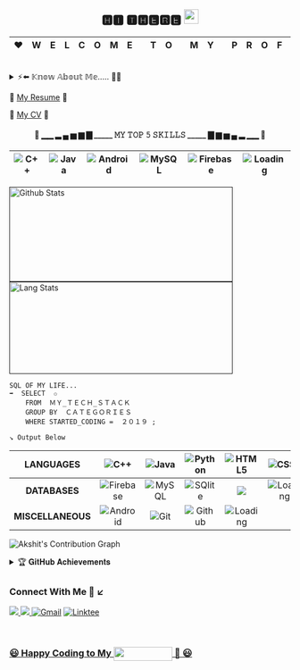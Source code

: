 <h2 align=center> 🅷🅸 🆃🅷🅴🆁🅴 <img src="https://github.com/TheDudeThatCode/TheDudeThatCode/blob/master/Assets/Hi.gif" width="26px"></h2>

|♥  |**W**|**E**|**L**|**C**|**O**|**M**|**E**|   |**T**|**O**|   |**M**|**Y**|   |**P**|**R**|**O**|**F**|**I**|**L**|**E**| ♥  |
|---| --- | --- | --- | --- | --- | --- | --- |---| --- | --- |---| --- | --- |---| --- | --- | --- | --- | --- | --- | --- |---|

<br>

<details>
  <summary>⚡⬅️ 𝕂𝕟𝕠𝕨 𝔸𝕓𝕠𝕦𝕥 𝕄𝕖..... 🙋‍♂️ </summary>
  <br/>
 
  ``` 
import DAD_MOM;
Class Akshit {
  Akshit() {
    this.Education = " Final Year CSE Student at MIMIT MALOUT " ;
    this.Currently_working_on = " Android Developement " ;
    this.Curious_about = "  Machine Learning" ;
    this.Enjoy[] =  { "🤝 Contributing to Open Source " , " 🤔 Problem Solving  ", " ⚽ Playing FIFA "  };
    this.Motivates_me[] = {" 🎶 Podcasts " , " 📝 Motivational_Quotes " } ;
    this.Hobbies[] = {" 💻Coding " ," 🤔 Problem Solving" , " ✍️Writing_Poems "," 🎧 Spotify "," 😴 Sleeping "} ; 
 }
}
```
 </details>

📌 [My Resume][Resume_link] 🔗

📌 [My CV][CV_link] 🔗
<br>
<h4 align ="center">

 
  🔽 ▁▁ ▂ ▄ ▅ ▆ ▇  _____ 𝙼𝚈 𝚃𝙾𝙿 𝟻 𝚂𝙺𝙸𝙻𝙻𝚂 _____  ▇ ▆ ▅ ▄ ▂ ▁▁ 🔽
</h4> 

<p align="center">
  
|![C++](https://img.shields.io/badge/-DS_Algorithms(C++)-00599C?style=flat-square&logoWidth=30&logo=C%2B%2B)|![Java](https://img.shields.io/badge/-JAVA-f00000.svg?style=flat-square&logoWidth=30&logo=java)|![Android](https://img.shields.io/badge/-ANDROID-%0769AD.svg?style=flat-square&logo=Android&logoColor=white&logoWidth=30)|![MySQL](https://img.shields.io/badge/MYSQL-255278.svg?style=flat-square&logo=mysql&logoColor=white&logoWidth=30)|![Firebase](https://img.shields.io/badge/-FIREBASE-F7BE00.svg?style=flat-square&logo=firebase&logoColor=white&logoWidth=10)|![Loading](https://img.shields.io/badge/-Adding_6th_._._._._.-26272B?style=flat-square&logoWidth=60)|
|:---:|:---:|:---:|:---:|:---:|:---:|
</p>


<p align="center">
  
<a href=""> <img src="https://github-readme-stats-akshit6828.vercel.app/api?username=Akshit6828&show_icons=true&theme=react&border_radius=0" alt="Github Stats"  width="400" height = "170"/></a><a href=""> <img src="https://github-readme-stats.vercel.app/api/top-langs/?username=Akshit6828&layout=compact&theme=react&border_radius=0" alt="Lang Stats"  width="400" height = "164.5"/></a>
</p>

```
SQL OF MY LIFE...
➡️  SELECT ﻿ ✩ 
    FROM ﻿ ＭＹ_ＴＥＣＨ_ＳＴＡＣＫ 
    GROUP BY ﻿ ＣＡＴＥＧＯＲＩＥＳ 
    WHERE STARTED_CODING = ﻿ ２０１９ ;
```
`↘️ Output Below`

<p align="center">
  
  
|**LANGUAGES**|![C++](https://img.shields.io/badge/-C/C++-00599C?style=flat-square&logoWidth=30&logo=C%2B%2B)|![Java](https://img.shields.io/badge/JAVA-f00000.svg?style=flat-square&logoWidth=30&logo=java)|![Python](https://img.shields.io/badge/-PYTHON-3673A5?style=flat-square&logo=python&logoColor=white&logoWidth=30)|![HTML5](https://img.shields.io/badge/HTML5-%23E34F26.svg?style=flat-square&logo=html5&logoColor=white&logoWidth=40)|![CSS3](https://img.shields.io/badge/CSS3-%231572B6.svg?style=flat-square&logo=css3&logoColor=white&logoWidth=30)|![Kotlin](https://img.shields.io/badge/-Kotlin(Learning)-26272B?style=flat-square&logo=Kotlin&logoWidth=30)|
|:---:|:---:|:---:|:---:|:---:|:---:|:---:|
|**DATABASES**|![Firebase](https://img.shields.io/badge/FIREBASE-F7BE00.svg?style=flat-square&logo=firebase&logoColor=white&logoWidth=10)|![MySQL](https://img.shields.io/badge/MYSQL-255278.svg?style=flat-square&logo=mysql&logoColor=white&logoWidth=10)|![SQlite](https://img.shields.io/badge/-SQLITE-08364D?style=flat-square&logo=sqlite&logoColor=A8B9CC&logoWidth=10)|![](https://img.shields.io/badge/Cassandra(Basics)-1287B1?style=flat-square&logo=apache%20cassandra&logoColor=white&logoWidth=10)|![Loading](https://img.shields.io/badge/-Loading_More..-26272B?style=flat-square&logo=SQL&logoWidth=10)|
|**MISCELLANEOUS**|![Android](https://img.shields.io/badge/ANDROID-%0769AD.svg?style=flat-square&logo=Android&logoColor=white&logoWidth=30)|![Git](https://img.shields.io/badge/-GIT-05122A?style=flat-square&logo=git&logoWidth=30) |![Github](https://img.shields.io/badge/-GITHUB-000000?style=flat-square&logo=github&logoWidth=30)|![Loading](https://img.shields.io/badge/-Loading_More..-26272B?style=flat-square&logo=SQL&logoWidth=30)|
  
  

</p>

![Akshit's Contribution Graph](https://activity-graph.herokuapp.com/graph?username=Akshit6828&theme=react-dark&hide_border=true&area=true)


<details>
 <summary>🏆 𝐆𝐢𝐭𝐇𝐮𝐛 𝐀𝐜𝐡𝐢𝐞𝐯𝐞𝐦𝐞𝐧𝐭𝐬 </summary>
<p align="left"> <a href="https://github.com/ryo-ma/github-profile-trophy"><img src="https://github-profile-trophy.vercel.app/?username=Akshit6828&margin-w=5" alt="Akshit6828" /></a> </p>
</details>
<p align="left">
  
<h2 align ="left" > <h3> Connect With Me 💬 ↙️ </h3> </h2>
  
<a href="https://twitter.com/AkshitMangotra" target="_blank" align="center"><img src="https://img.shields.io/badge/-@AkshitMangotra-1ca0f1?style=flat-square&labelColor=1ca0f1&logo=twitter&logoColor=white&link=https://twitter.com/AkshitMangotra"/>  <a href="https://www.linkedin.com/in/akshit-mangotra/" target="_blank" align ="center"><img src="https://img.shields.io/badge/-AkshitMangotra-blue?style=flat-square&logo=Linkedin&logoColor=white&link=https://www.linkedin.com/in/akshit-mangotra/"/>  <a href="mailto:akshitmangotra@gmail.com"><img alt="Gmail" src="https://img.shields.io/badge/Gmail-D14836?style=flat-square&logo=gmail&logoColor=white&width=80" /></a>  <a href="https://linktr.ee/AkshitMangotra" target="_blank"><img alt="Linktee" src="https://img.shields.io/badge/Linktree-39E09B?style=flat-square&logo=linktree&logoColor=white"/>
</p>
  
<br />

<p align ="center">
  
### 😃 Happy Coding to My <img src="https://visitor-badge.laobi.icu/badge?page_id=Akshit6828.Akshit6828" width="105" height="25" align="center" /> 🌻 😃

</p>

[Resume_link]:https://drive.google.com/file/d/1t-iQpP5WMqx8FDmttVcc99ZPpcOx0W_k/view?usp=sharing
[CV_link]:https://drive.google.com/file/d/1IWvtfayjxt-0rK_RUWNBU3KMwvcg94cV/view?usp=sharing

<!--
![Akshit's Contribution Graph](https://activity-graph.herokuapp.com/graph?username=Akshit6828&theme=react-dark&hide_border=true&area=true)


**Akshit6828/Akshit6828** is a ✨ _special_ ✨ repository because its `README.md` (this file) appears on your GitHub profile.
<img align="left" alt="visitors" src="https://akshit6828.github.io/LinkedIn-Profile-Batch/"/>
Here are some ideas to get you started:

- 🔭 I’m currently working on ...
- 🌱 I’m currently learning ...
- 👯 I’m looking to collaborate on ...
- 🤔 I’m looking for help with ...
- 💬 Ask me about ...
- 📫 How to reach me: ...
- 😄 Pronouns: ...
- ⚡ Fun fact: ...

![Akshit's GitHub stats](https://github-readme-stats.vercel.app/api?username=Akshit6828&show_icons=true&theme=react-dark&hide_border=true&area=true)
![Akshit's GitHub stats](https://github-readme-stats.vercel.app/api?username=Akshit6828&show_icons=true&theme=react&border_radius=10)

[![Top Langs](https://github-readme-stats.vercel.app/api/top-langs/?username=Akshit6828&layout=compact&theme=react)](https://github.com/anuraghazra/github-readme-stats)
</p>
![visitors](https://visitor-badge.laobi.icu/badge?page_id=Akshit6828.Akshit6828) 

// -------------------------     Tools and Technology Icons
<h3 align =center> 🔽 Technologies I Can Code 🔽 </h3>
<p align="center">
<a href="https://developer.android.com" target="_blank"> <img src="https://raw.githubusercontent.com/devicons/devicon/master/icons/android/android-original-wordmark.svg" alt="android" width="50" height="50" />&emsp;  </a> 
<a href="https://www.cprogramming.com/" target="_blank"> <img src="https://raw.githubusercontent.com/devicons/devicon/master/icons/c/c-original.svg" alt="c" width="50" height="50"/> &emsp;</a> 
<a href="https://www.w3schools.com/cpp/" target="_blank"> <img src="https://raw.githubusercontent.com/devicons/devicon/master/icons/cplusplus/cplusplus-original.svg" alt="cplusplus" width="50" height="50"/> &emsp;</a> 
<a href="https://firebase.google.com/" target="_blank"> <img src="https://www.vectorlogo.zone/logos/firebase/firebase-icon.svg" alt="firebase" width="50" height="50"/> 
  &emsp; </a> 
<a href="https://git-scm.com/" target="_blank"> <img src="https://www.vectorlogo.zone/logos/git-scm/git-scm-icon.svg" alt="git" width="50" height="50"/>&emsp; </a> 
<a href="https://www.w3.org/html/" target="_blank"> <img src="https://raw.githubusercontent.com/devicons/devicon/master/icons/html5/html5-original-wordmark.svg" alt="html5" width="50" height="50"/> &emsp; </a> 
<a href="https://www.java.com" target="_blank"> <img src="https://raw.githubusercontent.com/devicons/devicon/master/icons/java/java-original.svg" alt="java" width="50" height="50"/> &emsp; </a> 
<a href="https://kotlinlang.org" target="_blank"> <img src="https://www.vectorlogo.zone/logos/kotlinlang/kotlinlang-icon.svg" alt="kotlin" width="50" height="50"/> &emsp;</a> 
<a href="https://www.mysql.com/" target="_blank"> <img src="https://raw.githubusercontent.com/devicons/devicon/master/icons/mysql/mysql-original-wordmark.svg" alt="mysql" width="50" height="50"/>&emsp; </a>
<a href="https://www.python.org" target="_blank"> <img src="https://raw.githubusercontent.com/devicons/devicon/master/icons/python/python-original.svg" alt="python" width="60" height="60"/> &emsp; </a> <h1> </h1>
</p>

// ---------- Single Column Table 
  
|     |
|:---:|

// ------------------ Language and Github Stats Parallely with Reduced Size.
<p align="center">
  
<a href=""> <img src="https://github-readme-stats.vercel.app/api?username=Akshit6828&show_icons=true&theme=react&border_radius=0" alt="Github Stats"  width="420" height = "170"/></a><a href=""><img src="https://github-readme-stats.vercel.app/api/top-langs/?username=Akshit6828&layout=compact&theme=react&border_radius=0" alt="Lang Stats"  width="420" height = "166.5"/></a>
</p>



-->
